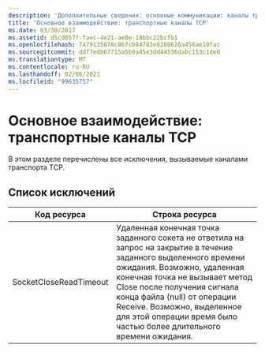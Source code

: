```yaml
---
description: 'Дополнительные сведения: основные коммуникации: каналы транспорта TCP'
title: 'Основное взаимодействие: транспортные каналы TCP'
ms.date: 03/30/2017
ms.assetid: d5cd057f-faec-4e21-ae0e-18bbc22bcfb1
ms.openlocfilehash: 7479135878c867cb84783e8208626a456ae10fac
ms.sourcegitcommit: ddf7edb67715a5b9a45e3dd44536dabc153c1de0
ms.translationtype: MT
ms.contentlocale: ru-RU
ms.lasthandoff: 02/06/2021
ms.locfileid: "99635757"
---
```

# <a name="core-communications-tcp-transport-channels"></a>Основное взаимодействие: транспортные каналы TCP

В этом разделе перечислены все исключения, вызываемые каналами транспорта TCP.  
  
## <a name="exception-list"></a>Список исключений  
  
|Код ресурса|Строка ресурса|  
|-------------------|---------------------|  
|SocketCloseReadTimeout|Удаленная конечная точка заданного сокета не ответила на запрос на закрытие в течение заданного выделенного времени ожидания. Возможно, удаленная конечная точка не вызывает метод Close после получения сигнала конца файла (null) от операции Receive. Возможно, выделенное для этой операции время было частью более длительного времени ожидания.|
